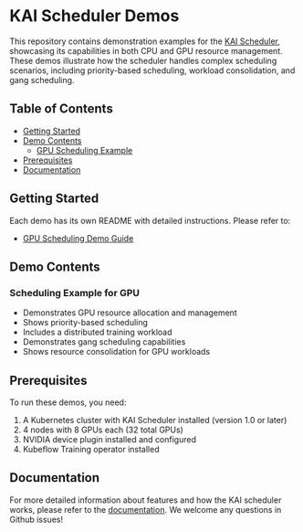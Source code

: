 # KAI Scheduler Demos

This repository contains demonstration examples for the [KAI Scheduler](https://github.com/NVIDIA/KAI-Scheduler), showcasing its capabilities in both CPU and GPU resource management. These demos illustrate how the scheduler handles complex scheduling scenarios, including priority-based scheduling, workload consolidation, and gang scheduling.

## Table of Contents
- [Getting Started](#getting-started)
- [Demo Contents](#demo-contents)
  - [GPU Scheduling Example](#gpu-scheduling-example)
- [Prerequisites](#prerequisites)
- [Documentation](#documentation)

## Getting Started

Each demo has its own README with detailed instructions. Please refer to:
- [GPU Scheduling Demo Guide](demo/gpu-scheduling-example/README.md)


## Demo Contents

### Scheduling Example for GPU 
- Demonstrates GPU resource allocation and management
- Shows priority-based scheduling
- Includes a distributed training workload
- Demonstrates gang scheduling capabilities
- Shows resource consolidation for GPU workloads


## Prerequisites

To run these demos, you need:
1. A Kubernetes cluster with KAI Scheduler installed (version 1.0 or later)
2. 4 nodes with 8 GPUs each (32 total GPUs)
3. NVIDIA device plugin installed and configured
4. Kubeflow Training operator installed


## Documentation 
For more detailed information about features and how the KAI scheduler works, please refer to the [documentation](https://github.com/NVIDIA/KAI-Scheduler/docs). We welcome any questions in Github issues! 
